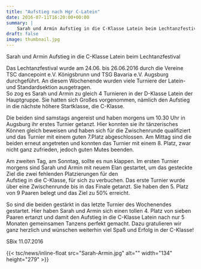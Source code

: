 ```yaml
---
title: "Aufstieg nach Hgr C-Latein"
date: 2016-07-11T16:20:00+00:00
summary: |
    Sarah und Armin Aufstieg in die C-Klasse Latein beim LechtanzfestivalDas Lechtanzfestival wurde am 24.06. bis 26.06.2016 durch die Vereine TSC dancepoint e.V. Königsbrunn und TSG Bavaria e.V. Augsburg durchgeführt. An diesem Wochenende wurden viele Turniere der Latein- und Standardsektion ausgetragen.
draft: false
image: thumbnail.jpg
---
```


Sarah und Armin Aufstieg in die C-Klasse Latein beim Lechtanzfestival

Das Lechtanzfestival wurde am 24.06. bis 26.06.2016 durch die Vereine TSC dancepoint e.V. Königsbrunn und TSG Bavaria e.V. Augsburg durchgeführt. An diesem Wochenende wurden viele Turniere der Latein- und Standardsektion ausgetragen.   
So zog es Sarah und Armin zu gleich 4 Turnieren in der D-Klasse Latein der Hauptgruppe. Sie hatten sich Großes vorgenommen, nämlich den Aufstieg in die nächste höhere Startklasse, die C-Klasse.

Die beiden sind samstags angereist und haben morgens um 10.30 Uhr in Augsburg ihr erstes Turnier getanzt. Hier konnten sie ihr tänzerisches Können gleich beweisen und haben sich für die Zwischenrunde qualifiziert und das Turnier mit einem guten 7.Platz abgeschlossen. Am Mittag sind die beiden erneut angetreten und konnten das Turnier mit einem 8. Platz, zwar nicht ganz zufrieden, jedoch guten Mutes beenden.

Am zweiten Tag, am Sonntag, sollte es nun klappen. Im ersten Turnier morgens sind Sarah und Armin mit neuem Elan gestartet, um das gesteckte Ziel die zwei fehlenden Platzierungen für den  
Aufstieg in die C-Klasse, für sich zu verbuchen. Das erste Turnier wurde über eine Zwischenrunde bis in das Finale getanzt. Sie haben den 5. Platz von 9 Paaren belegt und das Ziel zu 50% erreicht.

So sind die beiden gestärkt in das letzte Turnier des Wochenendes gestartet. Hier haben Sarah und Armin sich einen tollen 4. Platz von sieben Paaren ertanzt und damit den Aufstieg in die C-Klasse Latein nach nur 5 Monaten gemeinsamen Tanzens perfekt gemacht. Dazu gratulieren wir ganz herzlich und wünschen weiterhin viel Spaß und Erfolg in der C-Klasse!

SBix 11.07.2016

{{< tsc/news/inline-float src="Sarah-Armin.jpg" alt="" width="134" height="279" >}}


